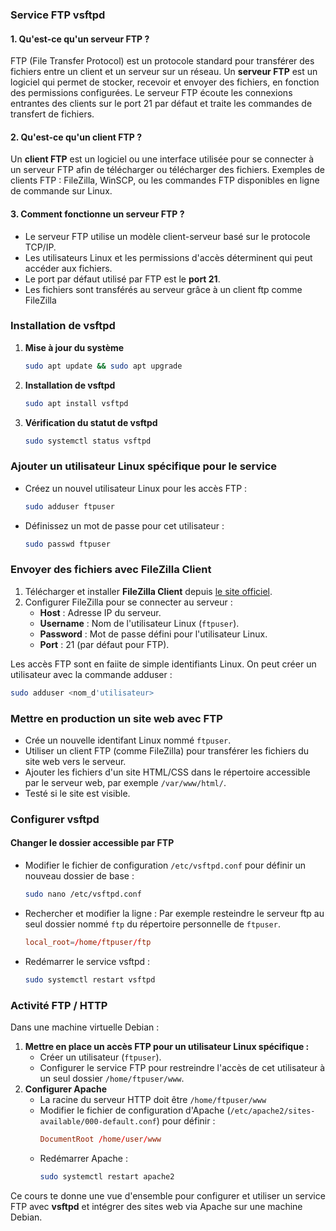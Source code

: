 ### **Service FTP vsftpd**

#### **1. Qu'est-ce qu'un serveur FTP ?**
FTP (File Transfer Protocol) est un protocole standard pour transférer des fichiers entre un client et un serveur sur un réseau. Un **serveur FTP** est un logiciel qui permet de stocker, recevoir et envoyer des fichiers, en fonction des permissions configurées. Le serveur FTP écoute les connexions entrantes des clients sur le port 21 par défaut et traite les commandes de transfert de fichiers.

#### **2. Qu'est-ce qu'un client FTP ?**
Un **client FTP** est un logiciel ou une interface utilisée pour se connecter à un serveur FTP afin de télécharger ou télécharger des fichiers. Exemples de clients FTP : FileZilla, WinSCP, ou les commandes FTP disponibles en ligne de commande sur Linux.

#### **3. Comment fonctionne un serveur FTP ?**
- Le serveur FTP utilise un modèle client-serveur basé sur le protocole TCP/IP.
- Les utilisateurs Linux et les permissions d'accès déterminent qui peut accéder aux fichiers.
- Le port par défaut utilisé par FTP est le **port 21**.
- Les fichiers sont transférés au serveur grâce à un client ftp comme FileZilla

### **Installation de vsftpd**

1. **Mise à jour du système**
    ```bash
    sudo apt update && sudo apt upgrade
    ```
2. **Installation de vsftpd**
    ```bash
    sudo apt install vsftpd
    ```
3. **Vérification du statut de vsftpd**
    ```bash
    sudo systemctl status vsftpd
    ```

### **Ajouter un utilisateur Linux spécifique pour le service**

- Créez un nouvel utilisateur Linux pour les accès FTP :
    ```bash
    sudo adduser ftpuser
    ```
- Définissez un mot de passe pour cet utilisateur :
    ```bash
    sudo passwd ftpuser
    ```

### **Envoyer des fichiers avec FileZilla Client**

1. Télécharger et installer **FileZilla Client** depuis [le site officiel](https://filezilla-project.org).
2. Configurer FileZilla pour se connecter au serveur :
   - **Host** : Adresse IP du serveur.
   - **Username** : Nom de l'utilisateur Linux (`ftpuser`).
   - **Password** : Mot de passe défini pour l'utilisateur Linux.
   - **Port** : 21 (par défaut pour FTP).

Les accès FTP sont en faiite de simple identifiants Linux.
On peut créer un utilisateur avec la commande adduser :
```bash
sudo adduser <nom_d'utilisateur>
```

### **Mettre en production un site web avec FTP**

- Crée un nouvelle identifant Linux nommé `ftpuser`.
- Utiliser un client FTP (comme FileZilla) pour transférer les fichiers du site web vers le serveur.
- Ajouter les fichiers d'un site HTML/CSS dans le répertoire accessible par le serveur web, par exemple `/var/www/html/`.
- Testé si le site est visible.

### **Configurer vsftpd**

#### **Changer le dossier accessible par FTP**
- Modifier le fichier de configuration `/etc/vsftpd.conf` pour définir un nouveau dossier de base :
    ```bash
    sudo nano /etc/vsftpd.conf
    ```
- Rechercher et modifier la ligne :
    Par exemple resteindre le serveur ftp au seul dossier nommé `ftp` du répertoire personnelle de `ftpuser`.
    ```conf
    local_root=/home/ftpuser/ftp
    ```
- Redémarrer le service vsftpd :
    ```bash
    sudo systemctl restart vsftpd
    ```


### **Activité FTP / HTTP**

Dans une machine virtuelle Debian :

1. **Mettre en place un accès FTP pour un utilisateur Linux spécifique :**
   - Créer un utilisateur (`ftpuser`).
   - Configurer le service FTP pour restreindre l'accès de cet utilisateur à un seul dossier `/home/ftpuser/www`.
2. **Configurer Apache**
    - La racine du serveur HTTP doit être `/home/ftpuser/www`
   - Modifier le fichier de configuration d'Apache (`/etc/apache2/sites-available/000-default.conf`) pour définir :
     ```conf
     DocumentRoot /home/user/www
     ```
   - Redémarrer Apache :
     ```bash
     sudo systemctl restart apache2
     ```

Ce cours te donne une vue d'ensemble pour configurer et utiliser un service FTP avec **vsftpd** et intégrer des sites web via Apache sur une machine Debian.